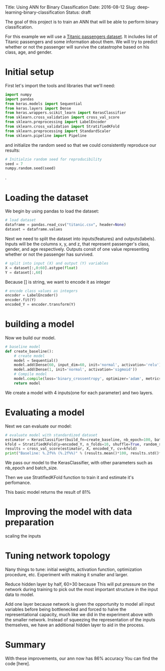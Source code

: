 Title: Using ANN for Binary Classification
Date: 2016-08-12
Slug: deep-learning-binary-classification
Status: draft

The goal of this project is to train an ANN that will be able to perform binary classification.

For this example we will use a [Titanic passengers dataset](). It includes list of Titanic passengers and some information about them. We will try to predict whether or not the passenger will survive the catastrophe based on his class, age, and gender. 



# Initial setup

First let's import the tools and libraries that we'll need:

```python
import numpy
import pandas
from keras.models import Sequential
from keras.layers import Dense
from keras.wrappers.scikit_learn import KerasClassifier
from sklearn.cross_validation import cross_val_score
from sklearn.preprocessing import LabelEncoder
from sklearn.cross_validation import StratifiedKFold
from sklearn.preprocessing import StandardScaler
from sklearn.pipeline import Pipeline
```

and initialize the random seed so that we could consistently reproduce our results:

```python
# Initialzie random seed for reproducibility
seed = 7
numpy.random.seed(seed)
```

.

# Loading the dataset
We begin by using pandas to load the dataset:

```python
# load dataset
dataframe = pandas.read_csv("titanic.csv", header=None)
dataset = dataframe.values
```

Next we need to split the dataset into inputs(features) and outputs(labels). Inputs will be the columns x, y, and z, that represent passenger's class, gender, and age respectively. Outputs consit of one value representing whether or not the passenger has survived. 

```python
# split into input (X) and output (Y) variables
X = dataset[:,0:60].astype(float)
Y = dataset[:,60]
```

Because [] is string, we want to encode it as integer

```python
# encode class values as integers
encoder = LabelEncoder()
encoder.fit(Y)
encoded_Y = encoder.transform(Y)
```



# building a model
Now we build our model.

```python
# baseline model
def create_baseline():
    # create model
    model = Sequential()
    model.add(Dense(60, input_dim=60, init='normal', activation='relu')) 
    model.add(Dense(1, init='normal', activation='sigmoid'))
    # Compile model
    model.compile(loss='binary_crossentropy', optimizer='adam', metrics=['accuracy']) 
    return model
```

We create a model with 4 inputs(one for each parameter) and two layers.


# Evaluating a model

Next we can evaluate our model:
    
```python
# evaluate model with standardized dataset
estimator = KerasClassifier(build_fn=create_baseline, nb_epoch=100, batch_size=5, verbose=0)
kfold = StratifiedKFold(y=encoded_Y, n_folds=10, shuffle=True, random_state=seed)
results = cross_val_score(estimator, X, encoded_Y, cv=kfold)
print("Baseline: %.2f%% (%.2f%%)" % (results.mean()*100, results.std()*100))
```

We pass our model to the KerasClassifier, with other parameters such as nb_epoch and batch_size.

Then we use StratifiedKFold function to  train it and estimate it's perfomance.


This basic model returns the result of 81%

# Improving the model with data preparation
scaling the inputs

# Tuning network topology
Nany things to tune: initial weights, activation function, optimization procedure, etc. Experiment with making it smaller and larger.

Reduce hidden layer by half, 60>30
because This will put pressure on the network during training to pick out the most important structure in the input data to model.

Add one layer
because network is given the opportunity to model all input variables before being bottlenecked and forced to halve the representational capacity, much like we did in the experiment above with the smaller network. Instead of squeezing the representation of the inputs themselves, we have an additional hidden layer to aid in the process.


# Summary
With these improvements, our ann now has 86% accuracy
You can find the code [here]. 
